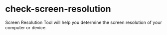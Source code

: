 # check-screen-resolution
Screen Resolution Tool will help you determine the screen resolution of your computer or device.
